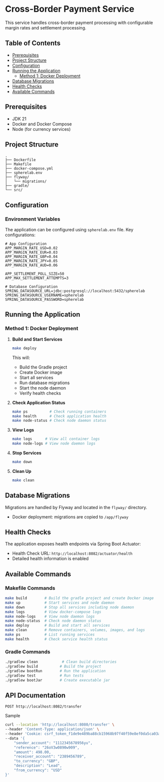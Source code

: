# Cross-Border Payment Service

This service handles cross-border payment processing with configurable margin rates and settlement processing.

## Table of Contents
- [Prerequisites](#prerequisites)
- [Project Structure](#project-structure)
- [Configuration](#configuration)
- [Running the Application](#running-the-application)
  - [Method 1: Docker Deployment](#method-1-docker-deployment)
- [Database Migrations](#database-migrations)
- [Health Checks](#health-checks)
- [Available Commands](#available-commands)

## Prerequisites

- JDK 21
- Docker and Docker Compose
- Node (for currency services)

## Project Structure

```
.
├── Dockerfile
├── Makefile
├── docker-compose.yml
├── spherelab.env
├── flyway/
│   └── migrations/
├── gradle/
└── src/
```

## Configuration

### Environment Variables

The application can be configured using `spherelab.env` file. Key configurations:

```properties
# App Configuration
APP_MARGIN_RATE_USD=0.02
APP_MARGIN_RATE_EUR=0.03
APP_MARGIN_RATE_GBP=0.04
APP_MARGIN_RATE_JPY=0.05
APP_MARGIN_RATE_AUD=0.06

APP_SETTLEMENT_POLL_SIZE=50
APP_MAX_SETTLEMENT_ATTEMPTS=3

# Database Configuration
SPRING_DATASOURCE_URL=jdbc:postgresql://localhost:5432/spherelab
SPRING_DATASOURCE_USERNAME=spherelab
SPRING_DATASOURCE_PASSWORD=spherelab
```

## Running the Application

### Method 1: Docker Deployment

1. **Build and Start Services**
   ```bash
   make deploy
   ```
   This will:
   - Build the Gradle project
   - Create Docker image
   - Start all services
   - Run database migrations
   - Start the node daemon
   - Verify health checks

2. **Check Application Status**
   ```bash
   make ps          # Check running containers
   make health      # Check application health
   make node-status # Check node daemon status
   ```

3. **View Logs**
   ```bash
   make logs      # View all container logs
   make node-logs # View node daemon logs
   ```

4. **Stop Services**
   ```bash
   make down
   ```

5. **Clean Up**
   ```bash
   make clean
   ```


## Database Migrations

Migrations are handled by Flyway and located in the `flyway/` directory.

- Docker deployment: migrations are copied to `/app/flyway`

## Health Checks

The application exposes health endpoints via Spring Boot Actuator:

- Health Check URL: `http://localhost:8082/actuator/health`
- Detailed health information is enabled

## Available Commands

### Makefile Commands
```bash
make build        # Build the gradle project and create Docker image
make up           # Start services and node daemon
make down         # Stop all services including node daemon
make logs         # View docker-compose logs
make node-logs    # View node daemon logs
make node-status  # Check node daemon status
make deploy       # Build and start all services
make clean        # Remove containers, volumes, images, and logs
make ps           # List running services
make health       # Check service health status
```

### Gradle Commands
```bash
./gradlew clean           # Clean build directories
./gradlew build          # Build the project
./gradlew bootRun        # Run the application
./gradlew test           # Run tests
./gradlew bootJar        # Create executable jar
```
## API Documentation
```text
POST http://localhost:8082/transfer
```
Sample
```bash
curl --location 'http://localhost:8080/transfer' \
--header 'Content-Type: application/json' \
--header 'Cookie: csrf_token_f1de9e489ba88cb15968b97f40f59e8ef0da5ca03ad1f37fc13a2aa45a2512a9=1XcHp5mzcc/UoD8niGimPrD8Awg/11H2UIguyu5nWNw=; csrf_token_f960fc983a2bc719627550cc2cb3977e78dabb01d739a8430f1b5263a2c5e440=7A0NUxsCrdma7n4cRV2hd2DWEsCsiNSGMzG5AWJ5SbE=' \
--data '{
    "sender_account": "1112345678956yu",
    "reference": "26oV3w0890w909",
    "amount": 498.00,
    "receiver_account": "2389456789",
    "to_currency": "GBP",
    "description": "Lead",
    "from_currency": "USD"
}'
```